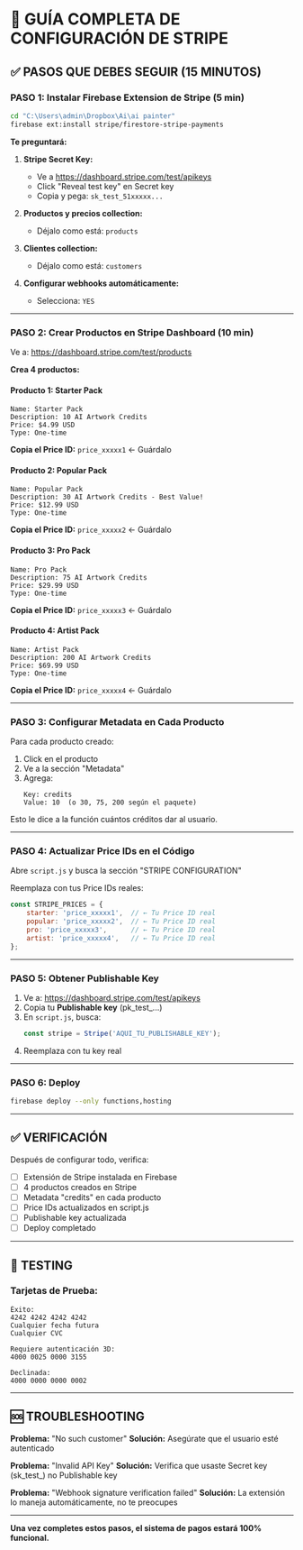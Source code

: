 # 🔧 GUÍA COMPLETA DE CONFIGURACIÓN DE STRIPE

## ✅ PASOS QUE DEBES SEGUIR (15 MINUTOS)

### **PASO 1: Instalar Firebase Extension de Stripe** (5 min)

```bash
cd "C:\Users\admin\Dropbox\Ai\ai painter"
firebase ext:install stripe/firestore-stripe-payments
```

**Te preguntará:**

1. **Stripe Secret Key:**
   - Ve a https://dashboard.stripe.com/test/apikeys
   - Click "Reveal test key" en Secret key
   - Copia y pega: `sk_test_51xxxxx...`

2. **Productos y precios collection:**
   - Déjalo como está: `products`

3. **Clientes collection:**
   - Déjalo como está: `customers`

4. **Configurar webhooks automáticamente:**
   - Selecciona: `YES`

---

### **PASO 2: Crear Productos en Stripe Dashboard** (10 min)

Ve a: https://dashboard.stripe.com/test/products

**Crea 4 productos:**

#### **Producto 1: Starter Pack**
```
Name: Starter Pack
Description: 10 AI Artwork Credits
Price: $4.99 USD
Type: One-time
```
**Copia el Price ID:** `price_xxxxx1` ← Guárdalo

#### **Producto 2: Popular Pack**
```
Name: Popular Pack
Description: 30 AI Artwork Credits - Best Value!
Price: $12.99 USD
Type: One-time
```
**Copia el Price ID:** `price_xxxxx2` ← Guárdalo

#### **Producto 3: Pro Pack**
```
Name: Pro Pack
Description: 75 AI Artwork Credits
Price: $29.99 USD
Type: One-time
```
**Copia el Price ID:** `price_xxxxx3` ← Guárdalo

#### **Producto 4: Artist Pack**
```
Name: Artist Pack
Description: 200 AI Artwork Credits
Price: $69.99 USD
Type: One-time
```
**Copia el Price ID:** `price_xxxxx4` ← Guárdalo

---

### **PASO 3: Configurar Metadata en Cada Producto**

Para cada producto creado:

1. Click en el producto
2. Ve a la sección "Metadata"
3. Agrega:
   ```
   Key: credits
   Value: 10  (o 30, 75, 200 según el paquete)
   ```

Esto le dice a la función cuántos créditos dar al usuario.

---

### **PASO 4: Actualizar Price IDs en el Código**

Abre `script.js` y busca la sección "STRIPE CONFIGURATION"

Reemplaza con tus Price IDs reales:

```javascript
const STRIPE_PRICES = {
    starter: 'price_xxxxx1',  // ← Tu Price ID real
    popular: 'price_xxxxx2',  // ← Tu Price ID real
    pro: 'price_xxxxx3',      // ← Tu Price ID real
    artist: 'price_xxxxx4',   // ← Tu Price ID real
};
```

---

### **PASO 5: Obtener Publishable Key**

1. Ve a: https://dashboard.stripe.com/test/apikeys
2. Copia tu **Publishable key** (pk_test_...)
3. En `script.js`, busca:
   ```javascript
   const stripe = Stripe('AQUI_TU_PUBLISHABLE_KEY');
   ```
4. Reemplaza con tu key real

---

### **PASO 6: Deploy**

```bash
firebase deploy --only functions,hosting
```

---

## ✅ VERIFICACIÓN

Después de configurar todo, verifica:

- [ ] Extensión de Stripe instalada en Firebase
- [ ] 4 productos creados en Stripe
- [ ] Metadata "credits" en cada producto
- [ ] Price IDs actualizados en script.js
- [ ] Publishable key actualizada
- [ ] Deploy completado

---

## 🧪 TESTING

### **Tarjetas de Prueba:**

```
Éxito:
4242 4242 4242 4242
Cualquier fecha futura
Cualquier CVC

Requiere autenticación 3D:
4000 0025 0000 3155

Declinada:
4000 0000 0000 0002
```

---

## 🆘 TROUBLESHOOTING

**Problema:** "No such customer"
**Solución:** Asegúrate que el usuario esté autenticado

**Problema:** "Invalid API Key"
**Solución:** Verifica que usaste Secret key (sk_test_) no Publishable key

**Problema:** "Webhook signature verification failed"
**Solución:** La extensión lo maneja automáticamente, no te preocupes

---

**Una vez completes estos pasos, el sistema de pagos estará 100% funcional.**
